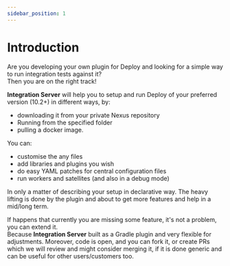 ```yaml
---
sidebar_position: 1
---
```


# Introduction

Are you developing your own plugin for Deploy and looking for a simple way to run integration tests against it? <br/>
Then you are on the right track! <br/>


**Integration Server** will help you to setup and run Deploy of your preferred version (10.2+) in different ways, by: <br/>
* downloading it from your private Nexus repository
* Running from the specified folder 
* pulling a docker image. 

You can:

* customise the any files
* add libraries and plugins you wish
* do easy YAML patches for central configuration files
* run workers and satellites (and also in a debug mode) 

In only a matter of describing your setup in declarative way. 
The heavy lifting is done by the plugin and about to get more features and help in a mid/long term. 
 
If happens that currently you are missing some feature, it's not a problem, you can extend it. <br/>
Because **Integration Server** built as a Gradle plugin and very flexible for adjustments. 
Moreover, code is open, and you can fork it, or create PRs which we will review and might consider merging it,
 if it is done generic and can be useful for other users/customers too. 
